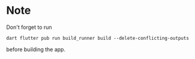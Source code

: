 # Note

Don't forget to run 

``dart
flutter pub run build_runner build --delete-conflicting-outputs
``

before building the app.
